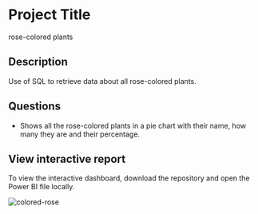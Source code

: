 # Project Title

rose-colored plants

## Description

Use of SQL to retrieve data about all rose-colored plants.

## Questions  

- Shows all the rose-colored plants in a pie chart with their name, how many they are and their percentage.


## View interactive report  

To view the interactive dashboard, download the repository and open the Power BI file locally.  

![colored-rose](https://github.com/user-attachments/assets/a196a043-dfa5-4322-9ea9-2053c3f38fc0)

